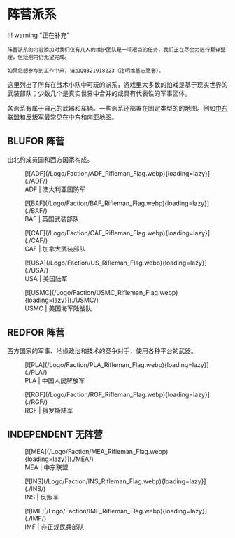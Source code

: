# 阵营派系

!!! warning "正在补充"

    阵营派系的内容添加对我们仅有几人的维护团队是一项艰巨的任务，我们正在尽全力进行翻译整理，但短期内仍无望完成。

    如果您想参与到工作中来，请加QQ321918223（注明维基志愿者）。

这里列出了所有在战术小队中可玩的派系，游戏里大多数的拍戏是基于现实世界的武装部队；少数几个是真实世界中合并的或具有代表性的军事团体。

各派系有属于自己的武器和车辆。一些派系还部署在固定类型的的地图。例如[中东联盟](./MEA/)和[反叛军](./INS/)最常见在中东和南亚地图。

## BLUFOR 阵营

由北约成员国和西方国家构成。

<figure markdown>
  [![ADF](/Logo/Faction/ADF_Rifleman_Flag.webp){loading=lazy}](./ADF/)
  <figcaption>ADF | 澳大利亚国防军</figcaption>
</figure>

<figure markdown>
  [![BAF](/Logo/Faction/BAF_Rifleman_Flag.webp){loading=lazy}](./BAF/)
  <figcaption>BAF | 英国武装部队</figcaption>
</figure>

<figure markdown>
  [![CAF](/Logo/Faction/CAF_Rifleman_Flag.webp){loading=lazy}](./CAF/)
  <figcaption>CAF | 加拿大武装部队</figcaption>
</figure>

<figure markdown>
  [![USA](/Logo/Faction/US_Rifleman_Flag.webp){loading=lazy}](./USA/)
  <figcaption>USA | 美国陆军</figcaption>
</figure>

<figure markdown>
  [![USMC](/Logo/Faction/USMC_Rifleman_Flag.webp){loading=lazy}](./USMC/)
  <figcaption>USMC | 美国海军陆战队</figcaption>
</figure>

## REDFOR 阵营

西方国家的军事、地缘政治和技术的竞争对手，使用各种平台的武器。

<figure markdown>
  [![PLA](/Logo/Faction/PLA_Rifleman_Flag.webp){loading=lazy}](./PLA/)
  <figcaption>PLA | 中国人民解放军</figcaption>
</figure>

<figure markdown>
  [![RGF](/Logo/Faction/RGF_Rifleman_Flag.webp){loading=lazy}](./RGF/)
  <figcaption>RGF | 俄罗斯陆军</figcaption>
</figure>

## INDEPENDENT 无阵营

<figure markdown>
  [![MEA](/Logo/Faction/MEA_Rifleman_Flag.webp){loading=lazy}](./MEA/)
  <figcaption>MEA | 中东联盟</figcaption>
</figure>

<figure markdown>
  [![INS](/Logo/Faction/INS_Rifleman_Flag.webp){loading=lazy}](./INS/)
  <figcaption>INS | 反叛军</figcaption>
</figure>

<figure markdown>
  [![IMF](/Logo/Faction/IMF_Rifleman_Flag.webp){loading=lazy}](./IMF/)
  <figcaption>IMF | 非正规民兵部队</figcaption>
</figure>